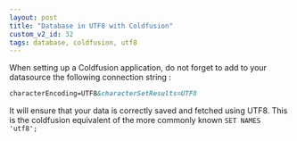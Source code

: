 ```yaml
---
layout: post
title: "Database in UTF8 with Coldfusion"
custom_v2_id: 32
tags: database, coldfusion, utf8
---
```


When setting up a Coldfusion application, do not forget to add to your
datasource the following connection string :


```cfm
characterEncoding=UTF8&characterSetResults=UTF8
```

It will ensure that your data is correctly saved and fetched using UTF8. This
is the coldfusion equivalent of the more commonly known `SET NAMES 'utf8';`
